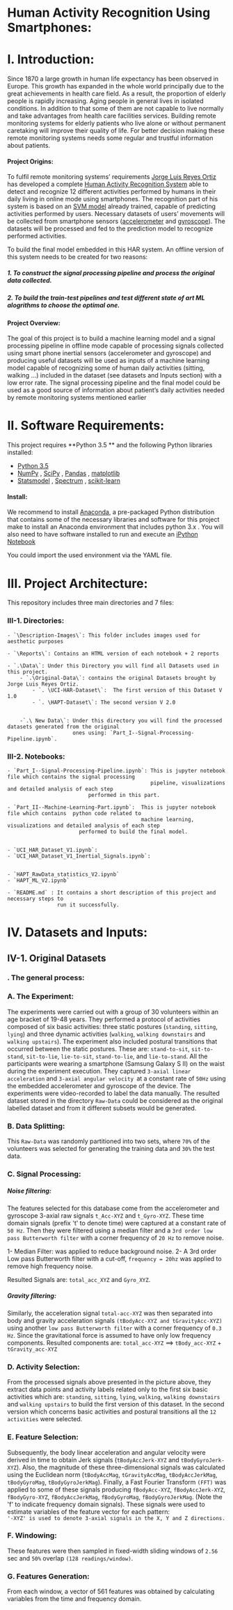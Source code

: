 # Human Activity Recognition Using Smartphones:

# I.  Introduction:

Since 1870 a large growth in human life expectancy has been observed in Europe. This growth has expanded in the whole world principally due to the great achievements in health care field. As a result, the proportion of elderly people is rapidly increasing. Aging people in general lives in isolated conditions. In addition to that some of them are not capable to live normally and take advantages from health care facilities services. Building remote monitoring systems for elderly patients who live alone or without permanent caretaking will improve their quality of life. For better decision making these remote monitoring systems needs some regular and trustful information about patients.

#### Project Origins:
To fulfil remote monitoring systems’ requirements [Jorge Luis Reyes Ortiz](https://www.icephd.org/wiki/index.php/Jorge_Luis_Reyes_Ortiz) has developed a complete [Human Activity Recognition System](https://en.wikipedia.org/wiki/Activity_recognition) able to detect and recognize 12 different activities performed by humans in their daily living in online mode using smartphones. The recognition part of his system is based on an [SVM model](https://en.wikipedia.org/wiki/Support_vector_machine) already trained, capable of predicting activities performed by users. Necessary datasets of users’ movements will be collected from smartphone sensors ([accelerometer](https://en.wikipedia.org/wiki/Accelerometer) and [gyroscope](https://en.wikipedia.org/wiki/Gyroscope)). The datasets will be processed and fed to the prediction model to recognize performed activities.

To build the final model embedded in this HAR system. An offline version of this system needs to be created for two reasons:
##### 1. To construct the signal processing pipeline and process the original data collected.
##### 2. To build the train-test pipelines and test different state of art ML alogrithms to choose the optimal one.


#### Project Overview:
The goal of this project is to build a machine learning model and a signal processing pipeline in offline mode capable of processing signals collected using smart phone inertial sensors (accelerometer and gyroscope) and producing useful datasets will be used as inputs of a machine learning model capable of recognizing some of human daily activities (sitting, walking …) included in the dataset (see datasets and Inputs section) with a low error rate. The signal processing pipeline and the final model could be used as a good source of information about patient’s daily activities needed by remote monitoring systems mentioned earlier

# II. Software Requirements:
This project requires **Python 3.5 ** and the following Python libraries installed:
- [Python 3.5](https://www.python.org/download/releases/3.0/) 
- [NumPy](http://www.numpy.org/)  , [SciPy](https://www.scipy.org/) , [Pandas](https://pandas.pydata.org/) , [matplotlib](http://matplotlib.org/)
- [Statsmodel](http://www.statsmodels.org/stable/index.html)  , [Spectrum](https://pypi.org/project/spectrum/) , [scikit-learn](http://scikit-learn.org/stable/)
#### Install:
We recommend to install [Anaconda](https://www.continuum.io/downloads), a pre-packaged Python distribution that contains some of the necessary libraries and software for this project make to install an Anaconda environment that includes python 3.x . 
You will also need to have software installed to run and execute an [iPython Notebook](http://ipython.org/notebook.html)

You could import the used environment via the YAML file.

# III. Project Architecture:

This repository includes three main directories and 7 files:

### III-1. Directories:

	- `\Description-Images\`: This folder includes images used for aesthetic purposes
	
	- `\Reports\`: Contains an HTML version of each notebook + 2 reports
	
	- `.\Data\`: Under this Directory you will find all Datasets used in this project.
		- `.\Original-Data\`: contains the original Datasets brought by Jorge Luis Reyes Ortiz.	
			- `. \UCI-HAR-Dataset\`:  The first version of this Dataset V 1.0
			- `. \HAPT-Dataset\`: The second version V 2.0
		
		
		-`.\ New Data\`: Under this directory you will find the processed datasets generated from the original 
		                 ones using: `Part_I--Signal-Processing-Pipeline.ipynb`. 
		
### III-2. Notebooks:

	- `Part_I--Signal-Processing-Pipeline.ipynb`: This is jupyter notebook file which contains the signal processing 
	                                              pipeline, visualizations and detailed analysis of each step 
						      performed in this part.	
	
	- `Part_II--Machine-Learning-Part.ipynb`:  This is jupyter notebook file which contains  python code related to 
	                                           machine learning, visualizations and detailed analysis of each step 
						   performed to build the final model.
	

	- `UCI_HAR_Dataset_V1.ipynb`:
	- `UCI_HAR_Dataset_V1_Inertial_Signals.ipynb`:
	

	- `HAPT_RawData_statistics_V2.ipynb`
	- `HAPT_ML_V2.ipynb`
	
	- `README.md` : It contains a short description of this project and necessary steps to 
	                run it successfully.


# IV. Datasets and Inputs:
## IV-1. Original Datasets
### . The general process:

### A. The Experiment:
The experiments were carried out with a group of 30 volunteers within an age bracket of 19-48 years. They performed a protocol of activities composed of six basic activities: three static postures (`standing`, `sitting`, `lying`) and three dynamic activities (`walking`, `walking downstairs` and `walking upstairs`). The experiment also included postural transitions that occurred between the static postures. These are: `stand-to-sit`, `sit-to-stand`, `sit-to-lie`, `lie-to-sit`, `stand-to-lie`, and `lie-to-stand`. 
All the participants were wearing a smartphone (Samsung Galaxy S II) on the waist during the experiment execution. They captured `3-axial linear acceleration` and `3-axial angular velocity `at a constant rate of `50Hz` using the embedded accelerometer and gyroscope of the device. The experiments were video-recorded to label the data manually. The resulted dataset stored in the directory `Raw-Data` could be considered as the original labelled dataset and from it different subsets would be generated.

### B. Data Splitting:
This `Raw-Data` was randomly partitioned into two sets, where `70%` of the volunteers was selected for generating the training data and `30%` the test data.

### C. Signal Processing:

##### Noise filtering:
The features selected for this database come from the accelerometer and gyroscope 3-axial raw signals `t_Acc-XYZ` and `t_Gyro-XYZ`. These time domain signals (prefix 't' to denote time) were captured at a constant rate of `50 Hz`. Then they were filtered using a median filter and a `3rd order low pass Butterworth filter` with a corner frequency of `20 Hz` to remove noise. 

1-	Median Filter:  was applied to reduce background noise.
2-	A 3rd order Low pass Butterworth filter with a cut-off, `frequency = 20hz` was applied to remove high frequency noise.

Resulted Signals are:  `total_acc_XYZ` and `Gyro_XYZ`.

##### Gravity filtering:
Similarly, the acceleration signal `total-acc-XYZ` was then separated into body and gravity acceleration signals `(tBodyAcc-XYZ and tGravityAcc-XYZ)` using another `low pass Butterworth filter` with a corner frequency of `0.3 Hz`. Since the gravitational force is assumed to have only low frequency components.
Resulted components are: `total_acc-XYZ` ==> `tBody_acc-XYZ` + `tGravity_acc-XYZ`

### D. Activity Selection:
From the processed signals above presented in the picture above, they extract data points and activity labels related only to the first six basic activities which are: `standing`, `sitting`, `lying`, `walking`, `walking downstairs` and `walking upstairs` to build the first version of this dataset.
In the second version which concerns basic activities and postural transitions all the `12 activities` were selected.

### E. Feature Selection:
Subsequently, the body linear acceleration and angular velocity were derived in time to obtain Jerk signals (`tBodyAccJerk-XYZ` and `tBodyGyroJerk-XYZ`). Also, the magnitude of these three-dimensional signals was calculated using the Euclidean norm (`tBodyAccMag`, `tGravityAccMag`, `tBodyAccJerkMag`, `tBodyGyroMag`, `tBodyGyroJerkMag`). 
Finally, a Fast Fourier Transform `(FFT)` was applied to some of these signals producing `fBodyAcc-XYZ`, `fBodyAccJerk-XYZ`, `fBodyGyro-XYZ`, `fBodyAccJerkMag`, `fBodyGyroMag`, `fBodyGyroJerkMag`. (Note the 'f' to indicate frequency domain signals). 
These signals were used to estimate variables of the feature vector for each pattern:  
`'-XYZ' is used to denote 3-axial signals in the X, Y and Z directions.`

### F. Windowing:
These features were then sampled in fixed-width sliding windows of `2.56` sec and `50%` overlap `(128 readings/window)`.

### G. Features Generation:
From each window, a vector of 561 features was obtained by calculating variables from the time and frequency domain.


